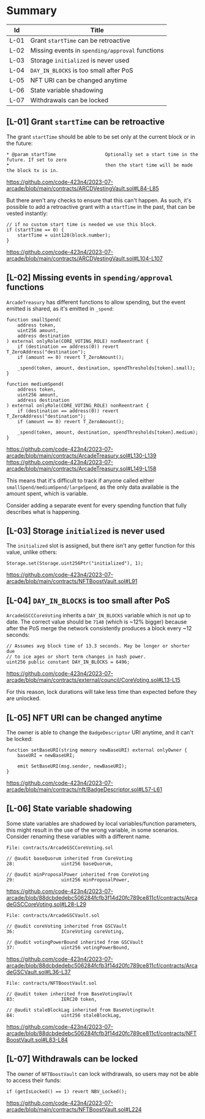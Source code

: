 # Summary

| Id   | Title                                           |
|------|-------------------------------------------------|
| L-01 | Grant `startTime` can be retroactive            |
| L-02 | Missing events in `spending/approval` functions |
| L-03 | Storage `initialized` is never used             |
| L-04 | `DAY_IN_BLOCKS` is too small after PoS          |
| L-05 | NFT URI can be changed anytime                  |
| L-06 | State variable shadowing                        |
| L-07 | Withdrawals can be locked                       |


## [L-01] Grant `startTime` can be retroactive

The grant `startTime` should be able to be set only at the current block or in the future:

```solidity
* @param startTime                  Optionally set a start time in the future. If set to zero
*                                   then the start time will be made the block tx is in.
```
https://github.com/code-423n4/2023-07-arcade/blob/main/contracts/ARCDVestingVault.sol#L84-L85

But there aren't any checks to ensure that this can't happen. As such, it's possible to add a retroactive grant with a `startTime` in the past, that can be vested instantly:

```solidity
// if no custom start time is needed we use this block.
if (startTime == 0) {
    startTime = uint128(block.number);
}
```

https://github.com/code-423n4/2023-07-arcade/blob/main/contracts/ARCDVestingVault.sol#L104-L107

## [L-02] Missing events in `spending/approval` functions

`ArcadeTreasury` has different functions to allow spending, but the event emitted is shared, as it's emitted in `_spend`:

```solidity
function smallSpend(
    address token,
    uint256 amount,
    address destination
) external onlyRole(CORE_VOTING_ROLE) nonReentrant {
    if (destination == address(0)) revert T_ZeroAddress("destination");
    if (amount == 0) revert T_ZeroAmount();

    _spend(token, amount, destination, spendThresholds[token].small);
}

function mediumSpend(
    address token,
    uint256 amount,
    address destination
) external onlyRole(CORE_VOTING_ROLE) nonReentrant {
    if (destination == address(0)) revert T_ZeroAddress("destination");
    if (amount == 0) revert T_ZeroAmount();

    _spend(token, amount, destination, spendThresholds[token].medium);
}
```

https://github.com/code-423n4/2023-07-arcade/blob/main/contracts/ArcadeTreasury.sol#L130-L139
https://github.com/code-423n4/2023-07-arcade/blob/main/contracts/ArcadeTreasury.sol#L149-L158

This means that it's difficult to track if anyone called either `smallSpend/mediumSpend/largeSpend`, as the only data available is the amount spent, which is variable.

Consider adding a separate event for every spending function that fully describes what is happening.

## [L-03] Storage `initialized` is never used

The `initialized` slot is assigned, but there isn't any getter function for this value, unlike others:

```solidity
Storage.set(Storage.uint256Ptr("initialized"), 1);
```
https://github.com/code-423n4/2023-07-arcade/blob/main/contracts/NFTBoostVault.sol#L91

## [L-04] `DAY_IN_BLOCKS` is too small after PoS

`ArcadeGSCCCoreVoting` inherits a `DAY_IN_BLOCKS` variable which is not up to date. The correct value should be `7148` (which is ~12% bigger) because after the PoS merge the network consistently produces a block every ~12 seconds:

```solidity
// Assumes avg block time of 13.3 seconds. May be longer or shorter due
// to ice ages or short term changes in hash power.
uint256 public constant DAY_IN_BLOCKS = 6496;
```
https://github.com/code-423n4/2023-07-arcade/blob/main/contracts/external/council/CoreVoting.sol#L13-L15

For this reason, lock durations will take less time than expected before they are unlocked.

## [L-05] NFT URI can be changed anytime

The owner is able to change the `BadgeDescriptor` URI anytime, and it can't be locked:

```solidity
function setBaseURI(string memory newBaseURI) external onlyOwner {
    baseURI = newBaseURI;

    emit SetBaseURI(msg.sender, newBaseURI);
}
```
https://github.com/code-423n4/2023-07-arcade/blob/main/contracts/nft/BadgeDescriptor.sol#L57-L61

## [L-06] State variable shadowing

Some state variables are shadowed by local variables/function parameters, this might result in the use of the wrong variable, in some scenarios. Consider renaming these variables with a different name.

```solidity
File: contracts/ArcadeGSCCoreVoting.sol

// @audit baseQuorum inherited from CoreVoting
28: 		        uint256 baseQuorum,

// @audit minProposalPower inherited from CoreVoting
29: 		        uint256 minProposalPower,
```
https://github.com/code-423n4/2023-07-arcade/blob/88dcbdedebc506284fcfb3f14d20fc789ce811cf/contracts/ArcadeGSCCoreVoting.sol#L28-L29


```solidity
File: contracts/ArcadeGSCVault.sol

// @audit coreVoting inherited from GSCVault
36: 		        ICoreVoting coreVoting,

// @audit votingPowerBound inherited from GSCVault
37: 		        uint256 votingPowerBound,
```
https://github.com/code-423n4/2023-07-arcade/blob/88dcbdedebc506284fcfb3f14d20fc789ce811cf/contracts/ArcadeGSCVault.sol#L36-L37

```solidity
File: contracts/NFTBoostVault.sol

// @audit token inherited from BaseVotingVault
83: 		        IERC20 token,

// @audit staleBlockLag inherited from BaseVotingVault
84: 		        uint256 staleBlockLag,
```
https://github.com/code-423n4/2023-07-arcade/blob/88dcbdedebc506284fcfb3f14d20fc789ce811cf/contracts/NFTBoostVault.sol#L83-L84

## [L-07] Withdrawals can be locked

The owner of `NFTBoostVault` can lock withdrawals, so users may not be able to access their funds:

```solidity
if (getIsLocked() == 1) revert NBV_Locked();
```
https://github.com/code-423n4/2023-07-arcade/blob/main/contracts/NFTBoostVault.sol#L224